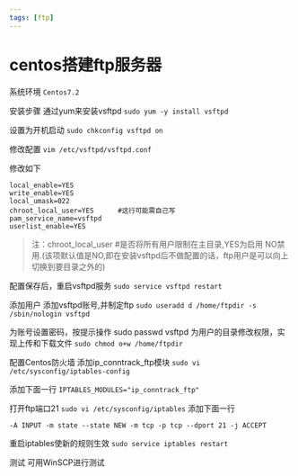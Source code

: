 ```yaml
---
tags: [ftp]
---
```

# centos搭建ftp服务器

系统环境
`Centos7.2`

安装步骤
通过yum来安装vsftpd
`sudo yum -y install vsftpd`

设置为开机启动
`sudo chkconfig vsftpd on`

修改配置
`vim /etc/vsftpd/vsftpd.conf`

修改如下
```
local_enable=YES
write_enable=YES
local_umask=022
chroot_local_user=YES      #这行可能需自己写
pam_service_name=vsftpd
userlist_enable=YES
```
> 注：chroot_local_user #是否将所有用户限制在主目录,YES为启用 NO禁用.(该项默认值是NO,即在安装vsftpd后不做配置的话，ftp用户是可以向上切换到要目录之外的)

配置保存后，重启vsftpd服务
`sudo service vsftpd restart`

添加用户
添加vsftpd账号,并制定ftp
`sudo useradd d /home/ftpdir -s /sbin/nologin vsftpd`

为账号设置密码，按提示操作
sudo passwd vsftpd
为用户的目录修改权限，实现上传和下载文件
`sudo chmod o+w /home/ftpdir`

配置Centos防火墙
添加ip_conntrack_ftp模块
`sudo vi /etc/sysconfig/iptables-config`

添加下面一行
`IPTABLES_MODULES="ip_conntrack_ftp"`

打开ftp端口21
`sudo vi /etc/sysconfig/iptables`
添加下面一行

`-A INPUT -m state --state NEW -m tcp -p tcp --dport 21 -j ACCEPT`

重启iptables使新的规则生效
`sudo service iptables restart`

测试
可用WinSCP进行测试
